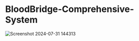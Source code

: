 # BloodBridge-Comprehensive-System
![Screenshot 2024-07-31 144313](https://github.com/user-attachments/assets/80cd5c06-5aac-457f-bb57-d02558921bf2)
